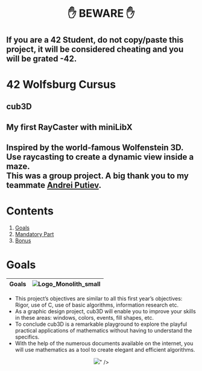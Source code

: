 <h1 align="center">✋ BEWARE ✋</h1>

## If you are a 42 Student, do not copy/paste this project, it will be considered cheating and you will be grated -42.

# 42 Wolfsburg Cursus
## cub3D
## My first RayCaster with miniLibX

## Inspired by the world-famous Wolfenstein 3D. </br>Use raycasting to create a dynamic view inside a maze. </br> This was a group project. A big thank you to my teammate [Andrei Putiev](https://github.com/Anderscarnegie).

# Contents

1. [Goals](#goals)
2. [Mandatory Part](#manda)
3. [Bonus](#bonus)

# <a name="goals">Goals</a>

| Goals | ![Logo_Monolith_small](https://user-images.githubusercontent.com/120580537/209333599-dc44418d-8ee7-42b6-8a4a-7ff328778d87.png) |
| ----- | ----- |
* This project’s objectives are similar to all this first year’s objectives: Rigor, use of C, use of basic algorithms, information research etc.
* As a graphic design project, cub3D will enable you to improve your skills in these areas: windows, colors, events, fill shapes, etc.
* To conclude cub3D is a remarkable playground to explore the playful practical applications of mathematics without having to understand the specifics.
* With the help of the numerous documents available on the internet, you will use mathematics as a tool to create elegant and efficient algorithms.

<p align="center">
    <img src="https://github.com/Cerberus2290/cub3D/assets/120580537/8e97011b-fc95-4ef5-937a-ac408d10e7f8">" />
</p>
    

